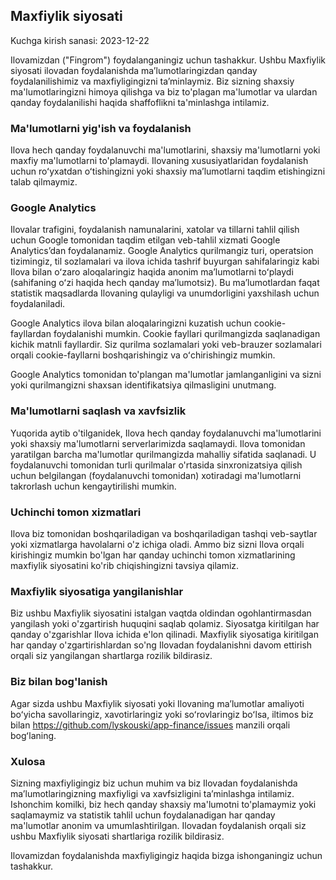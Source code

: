 ## Maxfiylik siyosati

Kuchga kirish sanasi: 2023-12-22

Ilovamizdan ("Fingrom") foydalanganingiz uchun tashakkur. Ushbu Maxfiylik siyosati ilovadan foydalanishda 
maʼlumotlaringizdan qanday foydalanilishimiz va maxfiyligingizni taʼminlaymiz. Biz sizning shaxsiy ma'lumotlaringizni 
himoya qilishga va biz to'plagan ma'lumotlar va ulardan qanday foydalanilishi haqida shaffoflikni ta'minlashga intilamiz.

### Ma'lumotlarni yig'ish va foydalanish

Ilova hech qanday foydalanuvchi ma'lumotlarini, shaxsiy ma'lumotlarni yoki maxfiy ma'lumotlarni to'plamaydi. 
Ilovaning xususiyatlaridan foydalanish uchun roʻyxatdan oʻtishingizni yoki shaxsiy maʼlumotlarni taqdim etishingizni 
talab qilmaymiz.

### Google Analytics

Ilovalar trafigini, foydalanish namunalarini, xatolar va tillarni tahlil qilish uchun Google tomonidan taqdim etilgan 
veb-tahlil xizmati Google Analytics’dan foydalanamiz. Google Analytics qurilmangiz turi, operatsion tizimingiz, til 
sozlamalari va ilova ichida tashrif buyurgan sahifalaringiz kabi Ilova bilan oʻzaro aloqalaringiz haqida anonim 
maʼlumotlarni toʻplaydi (sahifaning oʻzi haqida hech qanday maʼlumotsiz). Bu maʼlumotlardan faqat statistik maqsadlarda 
Ilovaning qulayligi va unumdorligini yaxshilash uchun foydalaniladi.

Google Analytics ilova bilan aloqalaringizni kuzatish uchun cookie-fayllardan foydalanishi mumkin. Cookie fayllari 
qurilmangizda saqlanadigan kichik matnli fayllardir. Siz qurilma sozlamalari yoki veb-brauzer sozlamalari orqali 
cookie-fayllarni boshqarishingiz va oʻchirishingiz mumkin.

Google Analytics tomonidan to'plangan ma'lumotlar jamlanganligini va sizni yoki qurilmangizni shaxsan identifikatsiya 
qilmasligini unutmang.

### Ma'lumotlarni saqlash va xavfsizlik

Yuqorida aytib o'tilganidek, Ilova hech qanday foydalanuvchi ma'lumotlarini yoki shaxsiy ma'lumotlarni serverlarimizda 
saqlamaydi. Ilova tomonidan yaratilgan barcha ma'lumotlar qurilmangizda mahalliy sifatida saqlanadi. U foydalanuvchi 
tomonidan turli qurilmalar o'rtasida sinxronizatsiya qilish uchun belgilangan (foydalanuvchi tomonidan) xotiradagi 
ma'lumotlarni takrorlash uchun kengaytirilishi mumkin.

### Uchinchi tomon xizmatlari

Ilova biz tomonidan boshqariladigan va boshqariladigan tashqi veb-saytlar yoki xizmatlarga havolalarni o'z ichiga oladi. 
Ammo biz sizni Ilova orqali kirishingiz mumkin bo'lgan har qanday uchinchi tomon xizmatlarining maxfiylik siyosatini 
ko'rib chiqishingizni tavsiya qilamiz.

### Maxfiylik siyosatiga yangilanishlar

Biz ushbu Maxfiylik siyosatini istalgan vaqtda oldindan ogohlantirmasdan yangilash yoki o'zgartirish huquqini saqlab 
qolamiz. Siyosatga kiritilgan har qanday o'zgarishlar Ilova ichida e'lon qilinadi. Maxfiylik siyosatiga kiritilgan har 
qanday o'zgartirishlardan so'ng Ilovadan foydalanishni davom ettirish orqali siz yangilangan shartlarga rozilik 
bildirasiz.

### Biz bilan bog'lanish

Agar sizda ushbu Maxfiylik siyosati yoki Ilovaning maʼlumotlar amaliyoti boʻyicha savollaringiz, xavotirlaringiz yoki 
soʻrovlaringiz boʻlsa, iltimos biz bilan https://github.com/lyskouski/app-finance/issues manzili orqali bogʻlaning.

### Xulosa

Sizning maxfiyligingiz biz uchun muhim va biz Ilovadan foydalanishda maʼlumotlaringizning maxfiyligi va xavfsizligini 
taʼminlashga intilamiz. Ishonchim komilki, biz hech qanday shaxsiy ma'lumotni to'plamaymiz yoki saqlamaymiz va statistik 
tahlil uchun foydalanadigan har qanday ma'lumotlar anonim va umumlashtirilgan. Ilovadan foydalanish orqali siz ushbu 
Maxfiylik siyosati shartlariga rozilik bildirasiz.

Ilovamizdan foydalanishda maxfiyligingiz haqida bizga ishonganingiz uchun tashakkur.
